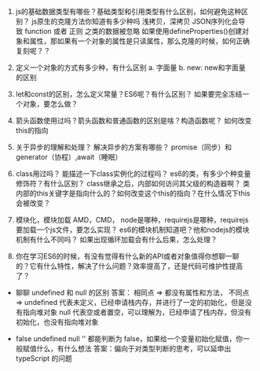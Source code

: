 1. js的基础数据类型有哪些？基础类型和引用类型有什么区别，如何避免这种区别？
js原生的克隆方法你知道有多少种吗
浅拷贝，深拷贝
JSON序列化会导致 function 或者 正则 之类的数据被忽略
如果使用defineProperties()创建对象和属性，那如果有一个对象的属性是只读属性，那么克隆的时候，如何正确复刻呢？？

2. 定义一个对象的方式有多少种，有什么区别
a. 字面量
b. new: new和字面量的区别

3. let和const的区别，怎么定义常量？ES6呢？有什么区别？
如果要完全冻结一个对象，要怎么做？

4. 箭头函数使用过吗？箭头函数和普通函数的区别是啥？构造函数呢？
如何改变this的指向

5. 关于异步的理解和处理？
解决异步的方案有哪些？
promise（同步）和generator（协程）,await（睡眠）

6. class用过吗？
能描述一下class实例化的过程吗？
es6的类，有多少个种变量修饰符？有什么区别？
class继承之后，内部如何访问其父级的构造器啊？
类内部的this关键字是指向什么的？如何改变这个this的指向？在什么情况下this会被改变？

7. 模块化，模块加载
AMD，CMD，
node是哪种，requirejs是哪种，requirejs要加载一个js文件，要怎么实现？
es6的模块机制知道吧？他和nodejs的模块机制有什么不同吗？
如果出现循环加载会有什么后果，怎么处理？

8. 你在学习ES6的时候，有没有觉得有什么新的API或者对象值得你想聊一聊的？它有什么特性，解决了什么问题？效率提高了，还是代码可维护性提高了？

- 聊聊 undefined 和 null 的区别
答案：
相同点 => 都没有属性和方法，
不同点 => 
  undefined 代表未定义，已经申请栈内存，并进行了一定的初始化，但是没有指向堆对象
  null 代表空或者置空，可以理解为，已经申请了栈内存，但没有初始化，也没有指向堆对象

- false undefined null '' 都能判断为 false，如果给一个变量初始化赋值，你一般赋值什么，有什么想法
答案：偏向于对类型判断的思考，可以延申出 typeScript 的问题
